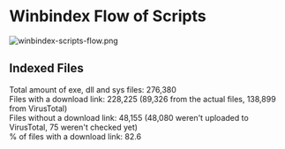 # Winbindex Flow of Scripts

![winbindex-scripts-flow.png](winbindex-scripts-flow.png)

## Indexed Files

<!--FileStats-->
Total amount of exe, dll and sys files: 276,380  
Files with a download link: 228,225 (89,326 from the actual files, 138,899 from VirusTotal)  
Files without a download link: 48,155 (48,080 weren't uploaded to VirusTotal, 75 weren't checked yet)  
% of files with a download link: 82.6  
<!--/FileStats-->
